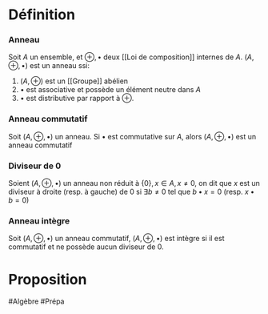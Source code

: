 # Définition

### Anneau

Soit $A$ un ensemble, et $\oplus, \bullet$ deux [[Loi de composition]] internes de $A$. $(A, \oplus, \bullet)$ est un anneau ssi:
1. $(A, \oplus)$ est un [[Groupe]] abélien
2. $\bullet$ est associative et possède un élément neutre dans $A$
3. $\bullet$ est distributive par rapport à $\oplus$.

### Anneau commutatif

Soit $(A, \oplus, \bullet)$ un anneau. Si $\bullet$ est commutative sur $A$, alors $(A, \oplus, \bullet)$ est un anneau commutatif
### Diviseur de 0

Soient $(A, \oplus, \bullet)$ un anneau non réduit à $\{0\}, x \in A, x \neq 0$, on dit que $x$ est un diviseur à droite (resp. à gauche) de $0$ si $\exists b \neq 0$ tel que $b\bullet x = 0$ (resp. $x \bullet b = 0$)

### Anneau intègre

Soit $(A, \oplus, \bullet)$ un anneau commutatif, $(A, \oplus, \bullet)$ est intègre si il est commutatif et ne possède aucun diviseur de $0$.
# Proposition

#Algèbre #Prépa 